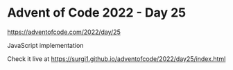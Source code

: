 # Advent of Code 2022 - Day 25

https://adventofcode.com/2022/day/25

JavaScript implementation

Check it live at https://surgi1.github.io/adventofcode/2022/day25/index.html
